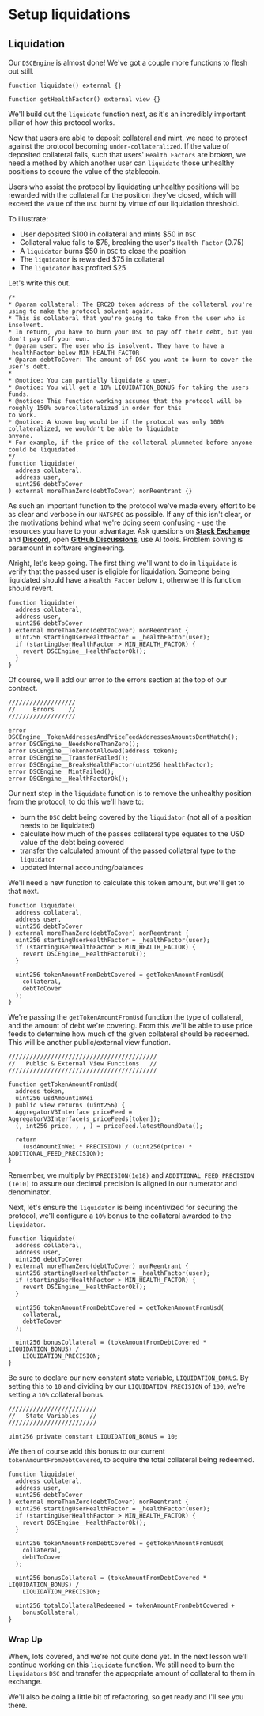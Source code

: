 # Setup liquidations

## Liquidation

Our `DSCEngine` is almost done! We've got a couple more functions to flesh out still.

```solidity
function liquidate() external {}

function getHealthFactor() external view {}
```

We'll build out the `liquidate` function next, as it's an incredibly important pillar of how this protocol works.

Now that users are able to deposit collateral and mint, we need to protect against the protocol becoming `under-collateralized`. If the value of deposited collateral falls, such that users' `Health Factors` are broken, we need a method by which another user can `liquidate` those unhealthy positions to secure the value of the stablecoin.

Users who assist the protocol by liquidating unhealthy positions will be rewarded with the collateral for the position they've closed, which will exceed the value of the `DSC` burnt by virtue of our liquidation threshold.

To illustrate:

- User deposited $100 in collateral and mints $50 in `DSC`
- Collateral value falls to \$75, breaking the user's `Health Factor` (0.75)
- A `liquidator` burns \$50 in `DSC` to close the position
- The `liquidator` is rewarded \$75 in collateral
- The `liquidator` has profited \$25

Let's write this out.

```solidity
/*
* @param collateral: The ERC20 token address of the collateral you're using to make the protocol solvent again.
* This is collateral that you're going to take from the user who is insolvent.
* In return, you have to burn your DSC to pay off their debt, but you don't pay off your own.
* @param user: The user who is insolvent. They have to have a _healthFactor below MIN_HEALTH_FACTOR
* @param debtToCover: The amount of DSC you want to burn to cover the user's debt.
*
* @notice: You can partially liquidate a user.
* @notice: You will get a 10% LIQUIDATION_BONUS for taking the users funds.
* @notice: This function working assumes that the protocol will be roughly 150% overcollateralized in order for this
to work.
* @notice: A known bug would be if the protocol was only 100% collateralized, we wouldn't be able to liquidate
anyone.
* For example, if the price of the collateral plummeted before anyone could be liquidated.
*/
function liquidate(
  address collateral,
  address user,
  uint256 debtToCover
) external moreThanZero(debtToCover) nonReentrant {}
```

As such an important function to the protocol we've made every effort to be as clear and verbose in our `NATSPEC` as possible. If any of this isn't clear, or the motivations behind what we're doing seem confusing - use the resources you have to your advantage. Ask questions on **[Stack Exchange](https://ethereum.stackexchange.com/)** and **[Discord](https://discord.gg/cyfrin)**, open **[GitHub Discussions](https://github.com/Cyfrin/foundry-full-course-f23/discussions)**, use AI tools. Problem solving is paramount in software engineering.

Alright, let's keep going. The first thing we'll want to do in `liquidate` is verify that the passed user is eligible for liquidation. Someone being liquidated should have a `Health Factor` below `1`, otherwise this function should revert.

```solidity
function liquidate(
  address collateral,
  address user,
  uint256 debtToCover
) external moreThanZero(debtToCover) nonReentrant {
  uint256 startingUserHealthFactor = _healthFactor(user);
  if (startingUserHealthFactor > MIN_HEALTH_FACTOR) {
    revert DSCEngine__HealthFactorOk();
  }
}
```

Of course, we'll add our error to the errors section at the top of our contract.

```solidity
///////////////////
//     Errors    //
///////////////////

error DSCEngine__TokenAddressesAndPriceFeedAddressesAmountsDontMatch();
error DSCEngine__NeedsMoreThanZero();
error DSCEngine__TokenNotAllowed(address token);
error DSCEngine__TransferFailed();
error DSCEngine__BreaksHealthFactor(uint256 healthFactor);
error DSCEngine__MintFailed();
error DSCEngine__HealthFactorOk();
```

Our next step in the `liquidate` function is to remove the unhealthy position from the protocol, to do this we'll have to:

- burn the `DSC` debt being covered by the `liquidator` (not all of a position needs to be liquidated)
- calculate how much of the passes collateral type equates to the USD value of the debt being covered
- transfer the calculated amount of the passed collateral type to the `liquidator`
- updated internal accounting/balances

We'll need a new function to calculate this token amount, but we'll get to that next.

```solidity
function liquidate(
  address collateral,
  address user,
  uint256 debtToCover
) external moreThanZero(debtToCover) nonReentrant {
  uint256 startingUserHealthFactor = _healthFactor(user);
  if (startingUserHealthFactor > MIN_HEALTH_FACTOR) {
    revert DSCEngine__HealthFactorOk();
  }

  uint256 tokenAmountFromDebtCovered = getTokenAmountFromUsd(
    collateral,
    debtToCover
  );
}
```

We're passing the `getTokenAmountFromUsd` function the type of collateral, and the amount of debt we're covering. From this we'll be able to use price feeds to determine how much of the given collateral should be redeemed. This will be another public/external view function.

```solidity
//////////////////////////////////////////
//   Public & External View Functions   //
//////////////////////////////////////////

function getTokenAmountFromUsd(
  address token,
  uint256 usdAmountInWei
) public view returns (uint256) {
  AggregatorV3Interface priceFeed = AggregatorV3Interface(s_priceFeeds[token]);
  (, int256 price, , , ) = priceFeed.latestRoundData();

  return
    (usdAmountInWei * PRECISION) / (uint256(price) * ADDITIONAL_FEED_PRECISION);
}
```

Remember, we multiply by `PRECISION(1e18)` and `ADDITIONAL_FEED_PRECISION (1e10)` to assure our decimal precision is aligned in our numerator and denominator.

Next, let's ensure the `liquidator` is being incentivized for securing the protocol, we'll configure a `10%` bonus to the collateral awarded to the `liquidator`.

```solidity
function liquidate(
  address collateral,
  address user,
  uint256 debtToCover
) external moreThanZero(debtToCover) nonReentrant {
  uint256 startingUserHealthFactor = _healthFactor(user);
  if (startingUserHealthFactor > MIN_HEALTH_FACTOR) {
    revert DSCEngine__HealthFactorOk();
  }

  uint256 tokenAmountFromDebtCovered = getTokenAmountFromUsd(
    collateral,
    debtToCover
  );

  uint256 bonusCollateral = (tokeAmountFromDebtCovered * LIQUIDATION_BONUS) /
    LIQUIDATION_PRECISION;
}
```

Be sure to declare our new constant state variable, `LIQUIDATION_BONUS`. By setting this to `10` and dividing by our `LIQUIDATION_PRECISION` of `100`, we're setting a `10%` collateral bonus.

```solidity
/////////////////////////
//   State Variables   //
/////////////////////////

uint256 private constant LIQUIDATION_BONUS = 10;
```

We then of course add this bonus to our current `tokenAmountFromDebtCovered`, to acquire the total collateral being redeemed.

```solidity
function liquidate(
  address collateral,
  address user,
  uint256 debtToCover
) external moreThanZero(debtToCover) nonReentrant {
  uint256 startingUserHealthFactor = _healthFactor(user);
  if (startingUserHealthFactor > MIN_HEALTH_FACTOR) {
    revert DSCEngine__HealthFactorOk();
  }

  uint256 tokenAmountFromDebtCovered = getTokenAmountFromUsd(
    collateral,
    debtToCover
  );

  uint256 bonusCollateral = (tokeAmountFromDebtCovered * LIQUIDATION_BONUS) /
    LIQUIDATION_PRECISION;

  uint256 totalCollateralRedeemed = tokenAmountFromDebtCovered +
    bonusCollateral;
}
```

### Wrap Up

Whew, lots covered, and we're not quite done yet. In the next lesson we'll continue working on this `liquidate` function. We still need to burn the `liquidators` `DSC` and transfer the appropriate amount of collateral to them in exchange.

We'll also be doing a little bit of refactoring, so get ready and I'll see you there.
